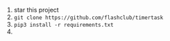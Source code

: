 1. star this project
2. `git clone https://github.com/flashclub/timertask`
3. `pip3 install -r requirements.txt`
4.
